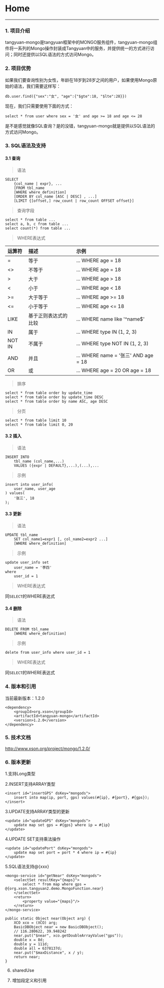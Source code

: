 # Home
------

### 1. 项目介绍

tangyuan-mongo是tangyuan框架中的MONGO服务组件，tangyuan-mongo组件将一系列的Mongo操作封装成Tangyuan中的服务，并提供统一的方式进行访问；同时还提供以SQL语法的方式访问Mongo。


### 2. 项目优势

如果我们要查询性别为女性，年龄在18岁到28岁之间的用户，如果使用Mongo原始的语法，我们需要这样写：

	db.user.find({"sex":"女", "age":{"$gte":18, "$lte":28}})

现在，我们只需要使用下面的方式：

	select * from user where sex = '女' and age >= 18 and age <= 28

是不是感觉就像SQL查询？是的没错，tangyuan-mongo就是提供以SQL语法的方式访问Mongo。


### 3. SQL语法及支持

#### 3.1 查询

> 语法

	SELECT
	    {col_name | expr}, ...
	    [FROM tbl_name
	    [WHERE where_definition]
	    [ORDER BY col_name [ASC | DESC] , ...]
	    [LIMIT {[offset,] row_count | row_count OFFSET offset}]

> 查询字段

	select * from table ...
	select a, b, c from table ...
	select count(*) from table ...

> WHERE表达式
	
| 运算符 | 描述 | 示例 |
| :-- | :--| :-- |
| = | 等于 | ... WHERE age = 18 |
| <> | 不等于 | ... WHERE age = 18 |
| > | 大于 | ... WHERE age > 18 |
| < | 小于 | ... WHERE age < 18 |
| >= | 大于等于 | ... WHERE age >= 18 |
| <= | 小于等于 | ... WHERE age <= 18 |
| LIKE | 基于正则表达式的比较 | ... WHERE name like '^name$' |
| IN | 属于 | ... WHERE type IN (1, 2, 3) |
| NOT IN | 不属于 | ... WHERE type NOT IN (1, 2, 3) |
| AND | 并且 | ... WHERE name = '张三' AND age = 18 |
| OR | 或 | ... WHERE age = 20 OR age = 18 |

> 排序
	
	select * from table order by update_time
	select * from table order by update_time DESC
	select * from table order by name ASC, age DESC

> 分页

	select * from table limit 10
	select * from table limit 0, 20

#### 3.2 插入

> 语法

	INSERT INTO
	    tbl_name (col_name,...)
	    VALUES ({expr | DEFAULT},...),(...),...

> 示例

	insert into user_info(
		user_name, user_age
	) values(
		'张三', 18
	);

#### 3.3 更新

> 语法

	UPDATE tbl_name
	    SET col_name1=expr1 [, col_name2=expr2 ...]
	    [WHERE where_definition]

> 示例

	update user_info set
		user_name = '李四'
	where
		user_id = 1

> WHERE表达式

同`SELECT`的WHERE表达式

#### 3.4 删除

> 语法

	DELETE FROM tbl_name
	    [WHERE where_definition]

> 示例

	delete from user_info where user_id = 1

> WHERE表达式

同`SELECT`的WHERE表达式

### 4. 版本和引用

当前最新版本：1.2.0

	<dependency>
	    <groupId>org.xson</groupId>
	    <artifactId>tangyuan-mongo</artifactId>
	    <version>1.2.0</version>
	</dependency>
	
### 5. 技术文档

<http://www.xson.org/project/mongo/1.2.0/>

### 6. 版本更新

1.支持Long类型

2.INSERT支持ARRAY类型

	<insert id="insertGPS" dsKey="mongods">
		insert into map(ip, port, gps) values(#{ip}, #{port}, #{gps});
	</insert>

3.UPDATE支持ARRAY类型的更新

	<update id="updateGPS" dsKey="mongods">
		update map set gps = #{gps} where ip = #{ip}
	</update>

4.UPDATE SET支持乘法操作

	<update id="updatePort" dsKey="mongods">
		update map set port = port * 4 where ip = #{ip}
	</update>

5.SQL语法支持@{xxx}

	<mongo-service id="getNear" dsKey="mongods">
		<selectSet resultKey="{maps}">
			select * from map where gps = @{org.xson.tangyuan2.demo.MongoFunction.near}
		</selectSet>
		<return>
			<property value="{maps}"/>
		</return>
	</mongo-service>
	
	public static Object near(Object arg) {
		XCO xco = (XCO) arg;
		BasicDBObject near = new BasicDBObject();
		// 116.280622, 39.948242
		near.put("$near", xco.getDoubleArrayValue("gps"));
		double x = 8d;
		double y = 111d;
		double all = 6378137d;
		near.put("$maxDistance", x / y);
		return near;
	}	
	
6. sharedUse

7. 增加段定义和引用